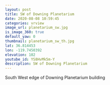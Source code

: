 ```yaml
---
layout: post
title: SW of Downing Planetarium
date: 2020-08-08 10:59:45
categories: vrview
image_url: planetarium_sw.jpg
is_image_360: true
default_yaw: 0
thumbnail: planetarium_sw_th.jpg
lat: 36.814453
lon: -119.7450392
elevation: 102
youtube_id: YS8HvMk5m-Y
description: SW of Downing Planetarium
---
```

South West edge of Downing Planetarium building
